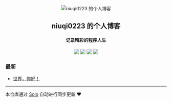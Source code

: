 <p align="center"><img alt="niuqi0223 的个人博客" src="https://static.b3log.org/images/brand/solo-32.png"></p><h2 align="center">
niuqi0223 的个人博客
</h2>

<h4 align="center">记录精彩的程序人生</h4>
<p align="center"><a title="niuqi0223 的个人博客" target="_blank" href="https://github.com/niuqi0223/solo-blog"><img src="https://img.shields.io/github/last-commit/niuqi0223/solo-blog.svg?style=flat-square&color=FF9900"></a>
<a title="GitHub repo size in bytes" target="_blank" href="https://github.com/niuqi0223/solo-blog"><img src="https://img.shields.io/github/repo-size/niuqi0223/solo-blog.svg?style=flat-square"></a>
<a title="Solo Version" target="_blank" href="https://github.com/b3log/solo/releases"><img src="https://img.shields.io/badge/solo-3.6.7-f1e05a.svg?style=flat-square&color=blueviolet"></a>
<a title="Hits" target="_blank" href="https://github.com/b3log/hits"><img src="https://hits.b3log.org/niuqi0223/solo-blog.svg"></a></p>

### 最新

* [世界，你好！](https://www.murmur.xyz/hello-solo)



---

本仓库通过 [Solo](https://github.com/b3log/solo) 自动进行同步更新 ❤️ 
